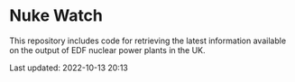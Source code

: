 # Nuke Watch

This repository includes code for retrieving the latest information available on the output of EDF nuclear power plants in the UK.

Last updated: 2022-10-13 20:13